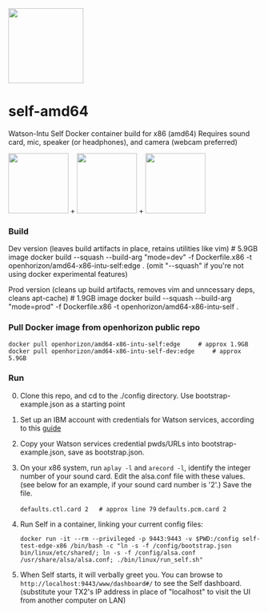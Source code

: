 <img src="https://avatars0.githubusercontent.com/u/23140100?s=200&v=4" width="150">

# self-amd64
Watson-Intu Self Docker container build for x86 (amd64) 
Requires sound card, mic, speaker (or headphones), and camera (webcam preferred)

<img src="https://assets.logitech.com/assets/55372/webcam-c270-gallery.png" width="120">   +  <img src="https://images-na.ssl-images-amazon.com/images/I/71yMKM1VW2L._SL1500_.jpg" width="120">   +   <img src="https://www.sabrent.com/uploads/AU-MMSA-Main.jpg" width="120">

### Build

Dev version (leaves build artifacts in place, retains utilities like vim)   # 5.9GB image
    docker build --squash --build-arg "mode=dev" -f Dockerfile.x86 -t openhorizon/amd64-x86-intu-self:edge .
(omit "--squash" if you're not using docker experimental features)

Prod version (cleans up build artifacts, removes vim and unncessary deps, cleans apt-cache)  # 1.9GB image
    docker build --squash --build-arg "mode=prod" -f Dockerfile.x86 -t openhorizon/amd64-x86-intu-self .


### Pull Docker image from openhorizon public repo
    docker pull openhorizon/amd64-x86-intu-self:edge     # approx 1.9GB
    docker pull openhorizon/amd64-x86-intu-self-dev:edge     # approx 5.9GB


### Run
0. Clone this repo, and cd to the ./config directory. Use bootstrap-example.json as a starting point
1. Set up an IBM account with credentials for Watson services, according to this [guide](https://github.com/open-horizon/self-amd64/wiki/Register-for-Watson-Cloud-Services)
2. Copy your Watson services credential pwds/URLs into bootstrap-example.json, save as bootstrap.json.
3. On your x86 system, run `aplay -l` and `arecord -l`, identify the integer number of your sound card.  Edit the alsa.conf file with these values. (see below for an example, if your sound card number is '2'.) Save the file.

    `defaults.ctl.card 2   # approx line 79`
    `defaults.pcm.card 2`

4. Run Self in a container, linking your current config files:

    `docker run -it --rm --privileged -p 9443:9443 -v $PWD:/config self-test-edge-x86 /bin/bash -c "ln -s -f /config/bootstrap.json bin/linux/etc/shared/; ln -s -f /config/alsa.conf /usr/share/alsa/alsa.conf; ./bin/linux/run_self.sh"`
    
5. When Self starts, it will verbally greet you. You can browse to `http://localhost:9443/www/dashboard#/` to see the Self dashboard.  (substitute your TX2's IP address in place of "localhost" to visit the UI from another computer on LAN)
